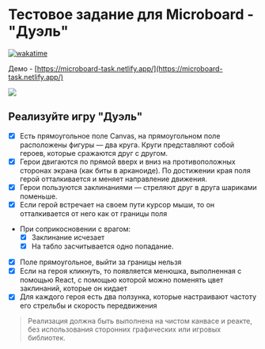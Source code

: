 # Тестовое задание для Microboard - "Дуэль"

[![wakatime](https://wakatime.com/badge/user/08f508bd-d42c-46d7-909f-c80e7f16dc92/project/27d2bae9-eb49-4a53-b25e-13a3526c17c5.svg)](https://wakatime.com/badge/user/08f508bd-d42c-46d7-909f-c80e7f16dc92/project/27d2bae9-eb49-4a53-b25e-13a3526c17c5)

Демо - [https://microboard-task.netlify.app/](https://microboard-task.netlify.app/)

![](https://i.imgur.com/tOZV1dc.png)


## Реализуйте игру "Дуэль"

- [x] Есть прямоугольное поле Canvas, на прямоугольном поле расположены фигуры — два круга. Круги представляют собой героев, которые сражаются друг с другом. 
- [x] Герои двигаются по прямой вверх и вниз на противоположных сторонах экрана (как биты в арканоиде). По достижении края поля герой отталкивается и меняет направление движения. 
- [x] Герои пользуются заклинаниями — стреляют друг в друга шариками поменьше. 
- [x] Если герой встречает на своем пути курсор мыши, то он отталкивается от него как от границы поля
- При соприкосновении с врагом:
	- [x]  Заклинание исчезает
	- [x]  На табло засчитывается одно попадание. 
- [x] Поле прямоугольное, выйти за границы нельзя
- [x] Если на героя кликнуть, то появляется менюшка, выполненная с помощью React, с помощью которой можно поменять цвет заклинаний, которые он кидает
- [x] Для каждого героя есть два ползунка, которые настраивают частоту его стрельбы и скорость передвижения

> Реализация должна быть выполнена на чистом канвасе и реакте, без использования сторонних графических или игровых библиотек.
